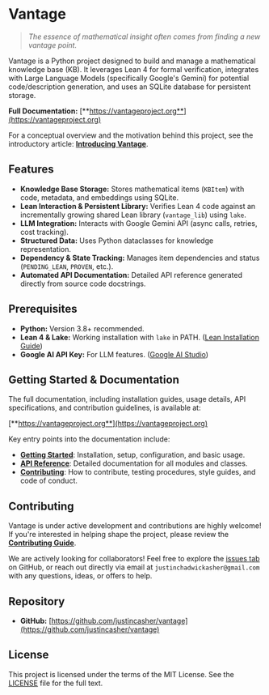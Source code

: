 # Vantage

> *The essence of mathematical insight often comes from finding a new vantage point.*

Vantage is a Python project designed to build and manage a mathematical knowledge base (KB). It leverages Lean 4 for formal verification, integrates with Large Language Models (specifically Google's Gemini) for potential code/description generation, and uses an SQLite database for persistent storage.

**Full Documentation:** [**https://vantageproject.org**](https://vantageproject.org)

For a conceptual overview and the motivation behind this project, see the introductory article: **[Introducing Vantage](https://justinasher.me/introducing_vantage)**.

## Features

* **Knowledge Base Storage:** Stores mathematical items (`KBItem`) with code, metadata, and embeddings using SQLite.
* **Lean Interaction & Persistent Library:** Verifies Lean 4 code against an incrementally growing shared Lean library (`vantage_lib`) using `lake`.
* **LLM Integration:** Interacts with Google Gemini API (async calls, retries, cost tracking).
* **Structured Data:** Uses Python dataclasses for knowledge representation.
* **Dependency & State Tracking:** Manages item dependencies and status (`PENDING_LEAN`, `PROVEN`, etc.).
* **Automated API Documentation:** Detailed API reference generated directly from source code docstrings.

## Prerequisites

* **Python:** Version 3.8+ recommended.
* **Lean 4 & Lake:** Working installation with `lake` in PATH. ([Lean Installation Guide](https://lean-lang.org/lean4/doc/quickstart.html))
* **Google AI API Key:** For LLM features. ([Google AI Studio](https://aistudio.google.com/))

## Getting Started & Documentation

The full documentation, including installation guides, usage details, API specifications, and contribution guidelines, is available at:

[**https://vantageproject.org**](https://vantageproject.org)

Key entry points into the documentation include:

* **[Getting Started](https://vantageproject.org/installation/)**: Installation, setup, configuration, and basic usage.
* **[API Reference](https://vantageproject.org/reference/)**: Detailed documentation for all modules and classes.
* **[Contributing](https://vantageproject.org/contributing/)**: How to contribute, testing procedures, style guides, and code of conduct.

## Contributing

Vantage is under active development and contributions are highly welcome! If you're interested in helping shape the project, please review the **[Contributing Guide](https://vantageproject.org/contributing/)**.

We are actively looking for collaborators! Feel free to explore the [issues tab](https://github.com/justincasher/vantage/issues) on GitHub, or reach out directly via email at `justinchadwickasher@gmail.com` with any questions, ideas, or offers to help.

## Repository

* **GitHub:** [https://github.com/justincasher/vantage](https://github.com/justincasher/vantage)

## License

This project is licensed under the terms of the MIT License. See the [LICENSE](LICENSE) file for the full text.